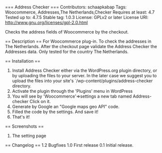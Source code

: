 === Address Checker ===
Contributors: schaapkabap
Tags: Woocommerce, Addresses,The Netherlands,Checker
Requires at least: 4.7
Tested up to: 4.7.5
Stable tag: 1.0.3
License: GPLv2 or later
License URI: http://www.gnu.org/licenses/gpl-2.0.html

Checks the address fields of Woocommerce by the checkout.

== Description ==
For Woocommerce plug-in. To check the addresses in The Netherlands. After the checkout page validate the Address Checker the Addresses data. Only tested for the country The Netherlands.


== Installation ==
1. Install Address Checker either via the WordPress.org plugin directory, or by uploading the files to your
   server. In the later case we suggest you to upload the files into your site\'s `/wp-content/plugins/address-checker
   directory.
2. Activate the plugin through the \'Plugins\' menu in WordPress
3. You will see by \'Woocommerce\'=>settings  a new tab named Address-checker Click on it.
4. Generate by Google an \"Google maps geo API\" code.
5. Filled the code by the settings. And save it!
6. That\'s it!


== Screenshots ==
1. The setting page

== Changelog ==
1.2
Bugfixes
1.0
First release
0.1
Initial release.